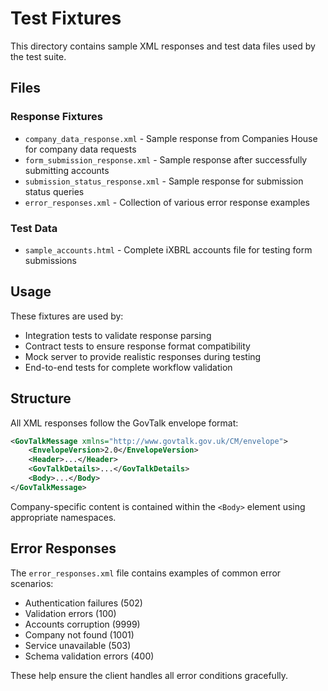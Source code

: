 # Test Fixtures

This directory contains sample XML responses and test data files used by the test suite.

## Files

### Response Fixtures
- `company_data_response.xml` - Sample response from Companies House for company data requests
- `form_submission_response.xml` - Sample response after successfully submitting accounts
- `submission_status_response.xml` - Sample response for submission status queries
- `error_responses.xml` - Collection of various error response examples

### Test Data
- `sample_accounts.html` - Complete iXBRL accounts file for testing form submissions

## Usage

These fixtures are used by:
- Integration tests to validate response parsing
- Contract tests to ensure response format compatibility
- Mock server to provide realistic responses during testing
- End-to-end tests for complete workflow validation

## Structure

All XML responses follow the GovTalk envelope format:
```xml
<GovTalkMessage xmlns="http://www.govtalk.gov.uk/CM/envelope">
    <EnvelopeVersion>2.0</EnvelopeVersion>
    <Header>...</Header>
    <GovTalkDetails>...</GovTalkDetails>
    <Body>...</Body>
</GovTalkMessage>
```

Company-specific content is contained within the `<Body>` element using appropriate namespaces.

## Error Responses

The `error_responses.xml` file contains examples of common error scenarios:
- Authentication failures (502)
- Validation errors (100)
- Accounts corruption (9999)
- Company not found (1001)
- Service unavailable (503)
- Schema validation errors (400)

These help ensure the client handles all error conditions gracefully.